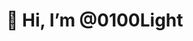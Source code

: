 # 👋 Hi, I’m @0100Light

<!---
0100Light/0100Light is a ✨ special ✨ repository because its `README.md` (this file) appears on your GitHub profile.
You can click the Preview link to take a look at your changes.
--->
